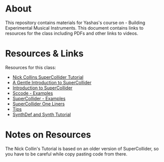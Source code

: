 # About

This repository contains materials for Yashas's course on - Building Experimental Musical Instruments.
This document contains links to resources for the class including PDFs and other links to videos.

# Resources & Links

Resources for this class:

* [Nick Collins SuperCollider Tutorial](https://composerprogrammer.com/teaching/supercollider/sctutorial/tutorial.html)
* [A Gentle Introduction to SuperCollider](https://ccrma.stanford.edu/~ruviaro/texts/A_Gentle_Introduction_To_SuperCollider.pdf)
* [Introduction to SuperCollider](https://core.ac.uk/download/302068849.pdf)
* [Sccode - Examples](https://sccode.org/)
* [SuperCollider - Examples](https://supercollider.github.io/examples)
* [SuperCollider One Liners](https://w2.mat.ucsb.edu/l.putnam/sc3one/index.html)
* [Tips](/tips.md)
* [SynthDef and Synth Tutorial](/synth-tutorial.md)

# Notes on Resources

The Nick Collin's Tutorial is based on an older version of SuperCollider, so you have to be careful while copy
pasting code from there.


